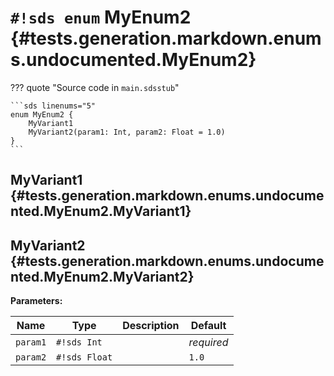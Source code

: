 # `#!sds enum` MyEnum2 {#tests.generation.markdown.enums.undocumented.MyEnum2}

??? quote "Source code in `main.sdsstub`"

    ```sds linenums="5"
    enum MyEnum2 {
        MyVariant1
        MyVariant2(param1: Int, param2: Float = 1.0)
    }
    ```

## MyVariant1 {#tests.generation.markdown.enums.undocumented.MyEnum2.MyVariant1}

## MyVariant2 {#tests.generation.markdown.enums.undocumented.MyEnum2.MyVariant2}

**Parameters:**

| Name | Type | Description | Default |
|------|------|-------------|---------|
| `param1` | `#!sds Int` |  | _required_ |
| `param2` | `#!sds Float` |  | `1.0` |
